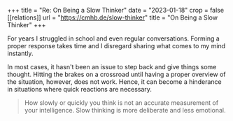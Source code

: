 +++
title = "Re: On Being a Slow Thinker"
date = "2023-01-18"
crop = false
[[relations]]
    url = "https://cmhb.de/slow-thinker"
    title = "On Being a Slow Thinker"
+++

For years I struggled in school and even regular conversations. Forming a proper response takes time and I disregard sharing what comes to my mind instantly.

In most cases, it hasn't been an issue to step back and give things some thought. Hitting the brakes on a crossroad until having a proper overview of the situation, however, does not work. Hence, it can become a hinderance in situations where quick reactions are necessary.

> How slowly or quickly you think is not an accurate measurement of your intelligence. Slow thinking is more deliberate and less emotional.